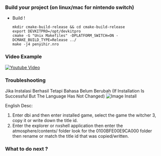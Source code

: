 <a name="switch"></a>
### Build your project (on linux/mac for nintendo switch)
- Build !
  ```
  mkdir cmake-build-release && cd cmake-build-release
  export DEVKITPRO=/opt/devkitpro
  cmake -G "Unix Makefiles" -DPLATFORM_SWITCH=ON -DCMAKE_BUILD_TYPE=Release ../
  make -j4 penyihir.nro
  ```

### Video Example
[![Youtube Video](https://img.youtube.com/vi/0KzisNmLRuU/0.jpg)](https://www.youtube.com/watch?v=0KzisNmLRuU)

### Troubleshooting
Jika Instalasi Berhasil Tetapi Bahasa Belum Berubah (If Installation Is Successful But The Language Has Not Changed)
![Image Install](https://images2.imgbox.com/c7/c5/44KwJb4h_o.jpeg)

English Desc: 
1. Enter dbi and then enter installed game, select the game the witcher 3, copy it or write down the title id.
2. Enter the explorer or nxshell application then enter the atmosphere/contents/ folder
look for the 0100BFE00E9CA000 folder then rename or match the title id that was copied/written.

<a name="next"></a>
### What to do next ?
